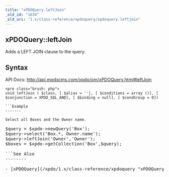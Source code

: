 ```yaml
---
title: "xPDOQuery.leftJoin"
_old_id: "1634"
_old_uri: "1.x/class-reference/xpdoquery/xpdoquery.leftjoin"
---
```


xPDOQuery::leftJoin
-------------------

Adds a LEFT JOIN clause to the query.

Syntax
------

API Docs: <http://api.modxcms.com/xpdo/om/xPDOQuery.html#leftJoin>

```
<pre class="brush: php">
void leftJoin ( $class, [ $alias = ''], [ $conditions = array ()], [ $conjunction = XPDO_SQL_AND], [ $binding = null], [ $condGroup = 0])

```Example
-------

Select all Boxes and the Owner name.

```
<pre class="brush: php">
$query = $xpdo->newQuery('Box');
$query->select('Box.*, Owner.name');
$query->leftJoin('Owner','Owner');
$boxes = $xpdo->getCollection('Box',$query);

```See Also
--------

- [xPDOQuery](/xpdo/1.x/class-reference/xpdoquery "xPDOQuery")